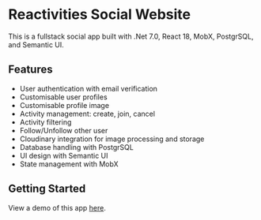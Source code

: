 # Reactivities Social Website
This is a fullstack social app built with .Net 7.0, React 18, MobX, PostgrSQL, and Semantic UI.
<br>

## Features
- User authentication with email verification
- Customisable user profiles
- Customisable profile image
- Activity management: create, join, cancel
- Activity filtering
- Follow/Unfollow other user
- Cloudinary integration for image processing and storage
- Database handling with PostgrSQL
- UI design with Semantic UI
- State management with MobX

## Getting Started

View a demo of this app [here](https://reactivity.fly.dev).<br><br>
